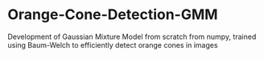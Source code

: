 # Orange-Cone-Detection-GMM
Development of Gaussian Mixture Model from scratch from numpy, trained using Baum-Welch to efficiently detect orange cones in images
